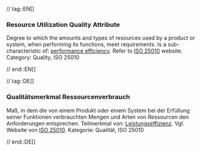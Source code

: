 // tag::EN[]
### Resource Utilization Quality Attribute
Degree to which the amounts and types of resources used by a product or system, when performing its functions, meet requirements.
Is a sub-characteristic of: [performance efficiency](#term-performance-efficiency-quality-attribute).
Refer to [ISO 25010](https://iso25000.com/index.php/en/iso-25000-standards/iso-25010) website.
Category: Quality, ISO 25010


// end::EN[]

// tag::DE[]
### Qualitätsmerkmal Ressourcenverbrauch

Maß, in dem die von einem Produkt oder einem System bei der Erfüllung
seiner Funktionen verbrauchten Mengen und Arten von Ressourcen den
Anforderungen entsprechen. Teilmerkmal von:
[Leistungseffizienz](#term-performance-efficiency-quality-attribute). 
Vgl. Website von [ISO 25010](https://iso25000.com/index.php/en/iso-25000-standards/iso-25010).
Kategorie: Qualität, ISO 25010



// end::DE[]

